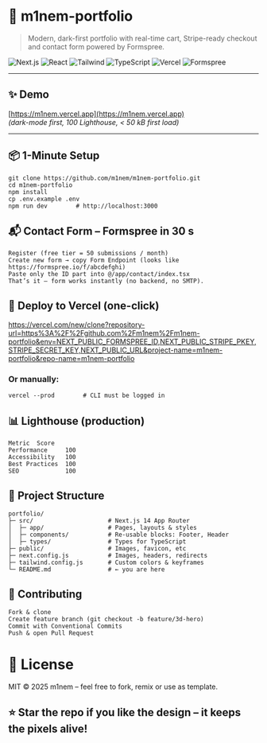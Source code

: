 # 🎨 m1nem-portfolio  
> Modern, dark-first portfolio with real-time cart, Stripe-ready checkout and contact form powered by Formspree.

![Next.js](https://img.shields.io/badge/Next.js-14.2.32-000000?style=flat&logo=next.js&logoColor=white)
![React](https://img.shields.io/badge/React-18-61DAFB?style=flat&logo=react&logoColor=black)
![Tailwind](https://img.shields.io/badge/Tailwind-v3-06B6D4?style=flat&logo=tailwindcss&logoColor=white)
![TypeScript](https://img.shields.io/badge/TypeScript-5-3178C6?style=flat&logo=typescript&logoColor=white)
![Vercel](https://img.shields.io/badge/Deployed%20on-Vercel-000000?style=flat&logo=vercel&logoColor=white)
![Formspree](https://img.shields.io/badge/Contact-Formspree-1E88E5?style=flat&logo=formspree&logoColor=white)

---

## ✨ Demo
[https://m1nem.vercel.app](https://m1nem.vercel.app)  
*(dark-mode first, 100 Lighthouse, < 50 kB first load)*

---

## 📦 1-Minute Setup

    git clone https://github.com/m1nem/m1nem-portfolio.git
    cd m1nem-portfolio
    npm install
    cp .env.example .env
    npm run dev        # http://localhost:3000

## 📬 Contact Form – Formspree in 30 s

    Register (free tier = 50 submissions / month)
    Create new form → copy Form Endpoint (looks like https://formspree.io/f/abcdefghi)
    Paste only the ID part into @/app/contact/index.tsx
    That’s it – form works instantly (no backend, no SMTP).

## 🚀 Deploy to Vercel (one-click)

https://vercel.com/new/clone?repository-url=https%3A%2F%2Fgithub.com%2Fm1nem%2Fm1nem-portfolio&env=NEXT_PUBLIC_FORMSPREE_ID,NEXT_PUBLIC_STRIPE_PKEY,STRIPE_SECRET_KEY,NEXT_PUBLIC_URL&project-name=m1nem-portfolio&repo-name=m1nem-portfolio

### Or manually:

    vercel --prod        # CLI must be logged in

## 📊 Lighthouse (production)

    Metric	Score
    Performance	    100
    Accessibility	100
    Best Practices	100
    SEO	            100
    
## 📁 Project Structure

    portfolio/
    ├─ src/                     # Next.js 14 App Router
    │  ├─ app/                  # Pages, layouts & styles
    │  ├─ components/           # Re-usable blocks: Footer, Header
    │  ├─ types/                # Types for TypeScript
    ├─ public/                  # Images, favicon, etc
    ├─ next.config.js           # Images, headers, redirects
    ├─ tailwind.config.js       # Custom colors & keyframes
    └─ README.md                # ← you are here

## 🤝 Contributing

    Fork & clone
    Create feature branch (git checkout -b feature/3d-hero)
    Commit with Conventional Commits
    Push & open Pull Request

# 📄 License

MIT © 2025 m1nem – feel free to fork, remix or use as template.

## ⭐ Star the repo if you like the design – it keeps the pixels alive!

